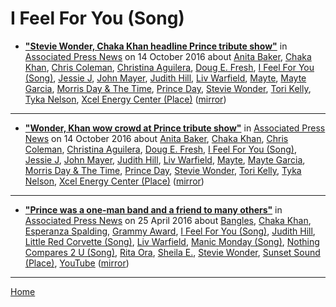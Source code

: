 # I Feel For You (Song)

 - [**"Stevie Wonder, Chaka Khan headline Prince tribute show"**](https://apnews.com/776650efcc1b4b3997f8af7b73f4e16c) in [Associated Press News](https://apnews.com/) on 14 October 2016 about [Anita Baker](../../../topics/anita-baker/index.md), [Chaka Khan](../../../topics/chaka-khan/index.md), [Chris Coleman](../../../topics/chris-coleman/index.md), [Christina Aguilera](../../../topics/christina-aguilera/index.md), [Doug E. Fresh](../../../topics/doug-e-fresh/index.md), [I Feel For You (Song)](../../../topics/song/i-feel-for-you/index.md), [Jessie J](../../../topics/jessie-j/index.md), [John Mayer](../../../topics/john-mayer/index.md), [Judith Hill](../../../topics/judith-hill/index.md), [Liv Warfield](../../../topics/liv-warfield/index.md), [Mayte](../../../topics/mayte/index.md), [Mayte Garcia](../../../topics/mayte-garcia/index.md), [Morris Day & The Time](../../../topics/morris-day-the-time/index.md), [Prince Day](../../../topics/prince-day/index.md), [Stevie Wonder](../../../topics/stevie-wonder/index.md), [Tori Kelly](../../../topics/tori-kelly/index.md), [Tyka Nelson](../../../topics/tyka-nelson/index.md), [Xcel Energy Center (Place)](../../../topics/place/xcel-energy-center/index.md) ([mirror](https://web.archive.org/web/*/https://apnews.com/776650efcc1b4b3997f8af7b73f4e16c))

----

 - [**"Wonder, Khan wow crowd at Prince tribute show"**](https://apnews.com/0f0e837095fd4116aaaffee4cf83329b) in [Associated Press News](https://apnews.com/) on 14 October 2016 about [Anita Baker](../../../topics/anita-baker/index.md), [Chaka Khan](../../../topics/chaka-khan/index.md), [Chris Coleman](../../../topics/chris-coleman/index.md), [Christina Aguilera](../../../topics/christina-aguilera/index.md), [Doug E. Fresh](../../../topics/doug-e-fresh/index.md), [I Feel For You (Song)](../../../topics/song/i-feel-for-you/index.md), [Jessie J](../../../topics/jessie-j/index.md), [John Mayer](../../../topics/john-mayer/index.md), [Judith Hill](../../../topics/judith-hill/index.md), [Liv Warfield](../../../topics/liv-warfield/index.md), [Mayte](../../../topics/mayte/index.md), [Mayte Garcia](../../../topics/mayte-garcia/index.md), [Morris Day & The Time](../../../topics/morris-day-the-time/index.md), [Prince Day](../../../topics/prince-day/index.md), [Stevie Wonder](../../../topics/stevie-wonder/index.md), [Tori Kelly](../../../topics/tori-kelly/index.md), [Tyka Nelson](../../../topics/tyka-nelson/index.md), [Xcel Energy Center (Place)](../../../topics/place/xcel-energy-center/index.md) ([mirror](https://web.archive.org/web/*/https://apnews.com/0f0e837095fd4116aaaffee4cf83329b))

----

 - [**"Prince was a one-man band and a friend to many others"**](https://apnews.com/508256962cd942f3bc61e1cc034900ad) in [Associated Press News](https://apnews.com/) on 25 April 2016 about [Bangles](../../../topics/bangles/index.md), [Chaka Khan](../../../topics/chaka-khan/index.md), [Esperanza Spalding](../../../topics/esperanza-spalding/index.md), [Grammy Award](../../../topics/grammy-award/index.md), [I Feel For You (Song)](../../../topics/song/i-feel-for-you/index.md), [Judith Hill](../../../topics/judith-hill/index.md), [Little Red Corvette (Song)](../../../topics/song/little-red-corvette/index.md), [Liv Warfield](../../../topics/liv-warfield/index.md), [Manic Monday (Song)](../../../topics/song/manic-monday/index.md), [Nothing Compares 2 U (Song)](../../../topics/song/nothing-compares-2-u/index.md), [Rita Ora](../../../topics/rita-ora/index.md), [Sheila E.](../../../topics/sheila-e/index.md), [Stevie Wonder](../../../topics/stevie-wonder/index.md), [Sunset Sound (Place)](../../../topics/place/sunset-sound/index.md), [YouTube](../../../topics/youtube/index.md) ([mirror](https://web.archive.org/web/*/https://apnews.com/508256962cd942f3bc61e1cc034900ad))

----

[Home](../)
